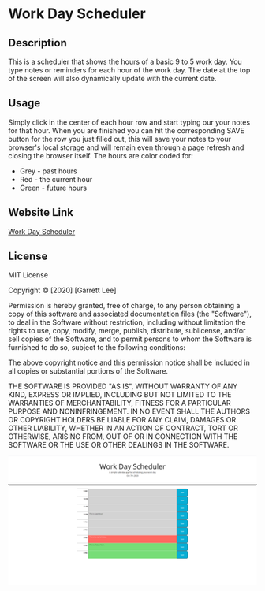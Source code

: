 # Work Day Scheduler

## Description
This is a scheduler that shows the hours of a basic 9 to 5 work day. You type notes or reminders for each hour of the work day. The date at the top of the screen will also dynamically
update with the current date.

## Usage
Simply click in the center of each hour row and start typing our your notes for that hour. When you are finished you can hit the corresponding SAVE button for the row you just filled out,
this will save your notes to your browser's local storage and will remain even through a page refresh and closing the browser itself. The hours are color coded for:
- Grey - past hours
- Red - the current hour
- Green - future hours

## Website Link
[Work Day Scheduler](https://rgl10d.github.io/work-day-scheduler/)

## License
MIT License

Copyright © [2020] [Garrett Lee]

Permission is hereby granted, free of charge, to any person obtaining a copy
of this software and associated documentation files (the "Software"), to deal
in the Software without restriction, including without limitation the rights
to use, copy, modify, merge, publish, distribute, sublicense, and/or sell
copies of the Software, and to permit persons to whom the Software is
furnished to do so, subject to the following conditions:

The above copyright notice and this permission notice shall be included in all
copies or substantial portions of the Software.

THE SOFTWARE IS PROVIDED "AS IS", WITHOUT WARRANTY OF ANY KIND, EXPRESS OR
IMPLIED, INCLUDING BUT NOT LIMITED TO THE WARRANTIES OF MERCHANTABILITY,
FITNESS FOR A PARTICULAR PURPOSE AND NONINFRINGEMENT. IN NO EVENT SHALL THE
AUTHORS OR COPYRIGHT HOLDERS BE LIABLE FOR ANY CLAIM, DAMAGES OR OTHER
LIABILITY, WHETHER IN AN ACTION OF CONTRACT, TORT OR OTHERWISE, ARISING FROM,
OUT OF OR IN CONNECTION WITH THE SOFTWARE OR THE USE OR OTHER DEALINGS IN THE
SOFTWARE.

![screenshot](schedulerScreenshot.png)